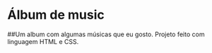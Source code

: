 # Álbum de music
##Um album com algumas músicas que eu gosto. Projeto feito com linguagem HTML e CSS. 
